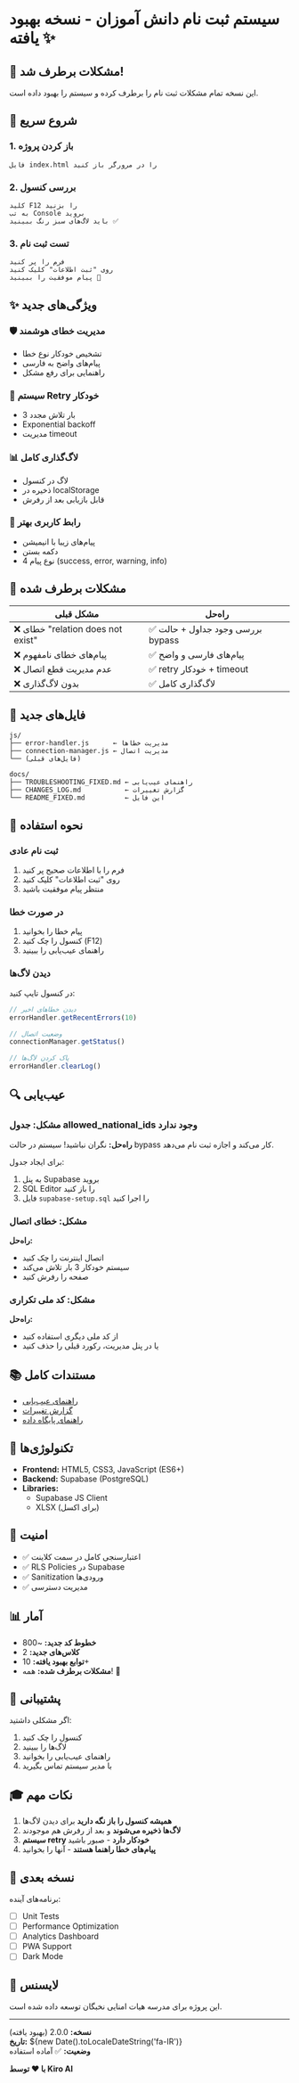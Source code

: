 # سیستم ثبت نام دانش آموزان - نسخه بهبود یافته ✨

## 🎉 مشکلات برطرف شد!

این نسخه تمام مشکلات ثبت نام را برطرف کرده و سیستم را بهبود داده است.

## 🚀 شروع سریع

### 1. باز کردن پروژه
```
فایل index.html را در مرورگر باز کنید
```

### 2. بررسی کنسول
```
کلید F12 را بزنید
به تب Console بروید
باید لاگ‌های سبز رنگ ببینید ✅
```

### 3. تست ثبت نام
```
فرم را پر کنید
روی "ثبت اطلاعات" کلیک کنید
پیام موفقیت را ببینید 🎊
```

## ✨ ویژگی‌های جدید

### 🛡️ مدیریت خطای هوشمند
- تشخیص خودکار نوع خطا
- پیام‌های واضح به فارسی
- راهنمایی برای رفع مشکل

### 🔄 سیستم Retry خودکار
- 3 بار تلاش مجدد
- Exponential backoff
- مدیریت timeout

### 📊 لاگ‌گذاری کامل
- لاگ در کنسول
- ذخیره در localStorage
- قابل بازیابی بعد از رفرش

### 🎨 رابط کاربری بهتر
- پیام‌های زیبا با انیمیشن
- دکمه بستن
- 4 نوع پیام (success, error, warning, info)

## 🔧 مشکلات برطرف شده

| مشکل قبلی | راه‌حل |
|-----------|--------|
| ❌ خطای "relation does not exist" | ✅ بررسی وجود جداول + حالت bypass |
| ❌ پیام‌های خطای نامفهوم | ✅ پیام‌های فارسی و واضح |
| ❌ عدم مدیریت قطع اتصال | ✅ retry خودکار + timeout |
| ❌ بدون لاگ‌گذاری | ✅ لاگ‌گذاری کامل |

## 📁 فایل‌های جدید

```
js/
├── error-handler.js      ← مدیریت خطاها
├── connection-manager.js ← مدیریت اتصال
└── (فایل‌های قبلی)

docs/
├── TROUBLESHOOTING_FIXED.md ← راهنمای عیب‌یابی
├── CHANGES_LOG.md           ← گزارش تغییرات
└── README_FIXED.md          ← این فایل
```

## 🎯 نحوه استفاده

### ثبت نام عادی
1. فرم را با اطلاعات صحیح پر کنید
2. روی "ثبت اطلاعات" کلیک کنید
3. منتظر پیام موفقیت باشید

### در صورت خطا
1. پیام خطا را بخوانید
2. کنسول را چک کنید (F12)
3. راهنمای عیب‌یابی را ببینید

### دیدن لاگ‌ها
در کنسول تایپ کنید:
```javascript
// دیدن خطاهای اخیر
errorHandler.getRecentErrors(10)

// وضعیت اتصال
connectionManager.getStatus()

// پاک کردن لاگ‌ها
errorHandler.clearLog()
```

## 🔍 عیب‌یابی

### مشکل: جدول allowed_national_ids وجود ندارد
**راه‌حل:** نگران نباشید! سیستم در حالت bypass کار می‌کند و اجازه ثبت نام می‌دهد.

برای ایجاد جدول:
1. به پنل Supabase بروید
2. SQL Editor را باز کنید
3. فایل `supabase-setup.sql` را اجرا کنید

### مشکل: خطای اتصال
**راه‌حل:** 
- اتصال اینترنت را چک کنید
- سیستم خودکار 3 بار تلاش می‌کند
- صفحه را رفرش کنید

### مشکل: کد ملی تکراری
**راه‌حل:**
- از کد ملی دیگری استفاده کنید
- یا در پنل مدیریت، رکورد قبلی را حذف کنید

## 📚 مستندات کامل

- [راهنمای عیب‌یابی](TROUBLESHOOTING_FIXED.md)
- [گزارش تغییرات](CHANGES_LOG.md)
- [راهنمای پایگاه داده](DATABASE_SETUP.md)

## 🎨 تکنولوژی‌ها

- **Frontend:** HTML5, CSS3, JavaScript (ES6+)
- **Backend:** Supabase (PostgreSQL)
- **Libraries:** 
  - Supabase JS Client
  - XLSX (برای اکسل)

## 🔐 امنیت

- ✅ اعتبارسنجی کامل در سمت کلاینت
- ✅ RLS Policies در Supabase
- ✅ Sanitization ورودی‌ها
- ✅ مدیریت دسترسی

## 📊 آمار

- **خطوط کد جدید:** ~800
- **کلاس‌های جدید:** 2
- **توابع بهبود یافته:** 10+
- **مشکلات برطرف شده:** همه! 🎉

## 🤝 پشتیبانی

اگر مشکلی داشتید:
1. کنسول را چک کنید
2. لاگ‌ها را ببینید
3. راهنمای عیب‌یابی را بخوانید
4. با مدیر سیستم تماس بگیرید

## 🎓 نکات مهم

1. **همیشه کنسول را باز نگه دارید** برای دیدن لاگ‌ها
2. **لاگ‌ها ذخیره می‌شوند** و بعد از رفرش هم موجودند
3. **سیستم retry خودکار دارد** - صبور باشید
4. **پیام‌های خطا راهنما هستند** - آنها را بخوانید

## 🚀 نسخه بعدی

برنامه‌های آینده:
- [ ] Unit Tests
- [ ] Performance Optimization
- [ ] Analytics Dashboard
- [ ] PWA Support
- [ ] Dark Mode

## 📝 لایسنس

این پروژه برای مدرسه هیات امنایی نخبگان توسعه داده شده است.

---

**نسخه:** 2.0.0 (بهبود یافته)  
**تاریخ:** ${new Date().toLocaleDateString('fa-IR')}  
**وضعیت:** ✅ آماده استفاده

**با ❤️ توسط Kiro AI**
